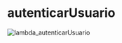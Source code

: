 # autenticarUsuario

![lambda_autenticarUsuario](https://github.com/FIAP-25/lambda-terraform-fiap/assets/39955568/4cbf17af-1418-4418-a1e0-fa3ef829004e)

